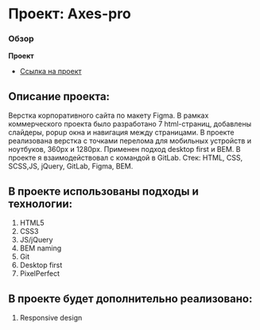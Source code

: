# Проект: Axes-pro

### Обзор

**Проект**

* [Ссылка на проект](https://msilkov.github.io/mesto/)

## Описание проекта:
Верстка корпоративного сайта по макету Figma. В рамках коммерческого проекта было разработано 7 html-страниц, добавлены слайдеры, popup окна и навигация между страницами. В проекте реализована верстка с точками перелома для мобильных устройств и ноутбуков, 360px и 1280px. Применен подход desktop first и BEM.  В проекте я взаимодействовал с командой в GitLab. 
Стек: HTML, CSS, SCSS,JS, jQuery, GitLab, Figma, BEM.

## В проекте использованы подходы и технологии:
1. HTML5
2. CSS3
3. JS/jQuery
4. BEM naming
5. Git 
6. Desktop first
7. PixelPerfect

## В проекте будет дополнительно реализовано:
1. Responsive design



